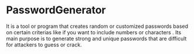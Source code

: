 # PasswordGenerator
It is a tool or program that creates random or customized passwords based on certain criterias like if you want to include numbers or characters . Its main purpose is to generate strong and unique passwords that are difficult for attackers to guess or crack.
